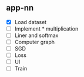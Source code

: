 ## app-nn
- [x] Load dataset
- [ ] Implement * multiplication
- [ ] Liner and softmax
- [ ] Computer graph
- [ ] SGD
- [ ] Loss
- [ ] UI
- [ ] Train
